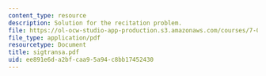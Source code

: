 ```yaml
---
content_type: resource
description: Solution for the recitation problem.
file: https://ol-ocw-studio-app-production.s3.amazonaws.com/courses/7-012-introduction-to-biology-fall-2004/ee891e6da2bfcaa95a94c8bb17452430_sigtransa.pdf
file_type: application/pdf
resourcetype: Document
title: sigtransa.pdf
uid: ee891e6d-a2bf-caa9-5a94-c8bb17452430
---
```

